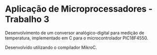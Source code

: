 # Aplicação de Microprocessadores - Trabalho 3

Desenvolvimento de um conversor analógico-digital para medição de temperatura, implementado em C para o microcontrolador PIC18F4550.

Desenvolvido utilizando o compilador MikroC.
